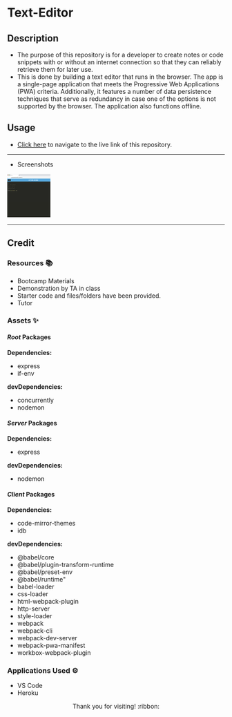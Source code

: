 # Text-Editor

## Description

- The purpose of this repository is for a developer to create notes or code snippets with or without an internet connection
so that they can reliably retrieve them for later use.
- This is done by building a text editor that runs in the browser. The app is a single-page application that meets the Progressive Web Applications (PWA) criteria. Additionally, it features a number of data persistence techniques that serve as redundancy in case one of the options is not supported by the browser. The application also functions offline.

## Usage

- [Click here](https://aqueous-anchorage-39063.herokuapp.com/) to navigate to the live link of this repository.

---------------------------

- Screenshots

<img src="./demo-images/demo1.png" width="100" height="100">

---------------------------

## Credit

### Resources :books:
- Bootcamp Materials
- Demonstration by TA in class
- Starter code and files/folders have been provided.
- Tutor

### Assets :sparkles:
#### *Root* Packages
**Dependencies:**
- express
- if-env

**devDependencies:**
- concurrently
- nodemon

#### *Server* Packages
**Dependencies:**
- express

**devDependencies:**
- nodemon

#### *Client* Packages
**Dependencies:**
- code-mirror-themes
- idb

**devDependencies:**
- @babel/core
- @babel/plugin-transform-runtime
- @babel/preset-env
- @babel/runtime"
- babel-loader
- css-loader
- html-webpack-plugin
- http-server
- style-loader
- webpack
- webpack-cli
- webpack-dev-server
- webpack-pwa-manifest
- workbox-webpack-plugin

### Applications Used :gear:
- VS Code
- Heroku

<p align="center">Thank you for visiting! :ribbon:</p>
